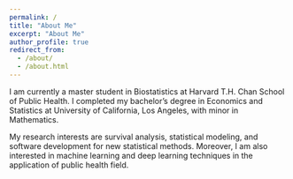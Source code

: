 ```yaml
---
permalink: /
title: "About Me"
excerpt: "About Me"
author_profile: true
redirect_from: 
  - /about/
  - /about.html
---
```


I am currently a master student in Biostatistics at Harvard T.H. Chan School of Public Health. I completed my bachelor’s degree in Economics and Statistics at University of California, Los Angeles, with minor in Mathematics. 

My research interests are survival analysis, statistical modeling, and software development for new statistical methods. Moreover, I am also interested in machine learning and deep learning techniques in the application of public health field. 


